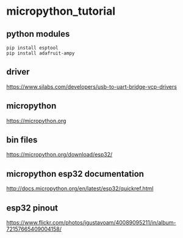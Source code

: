 # micropython_tutorial

## python modules
```
pip install esptool
pip install adafruit-ampy
```

## driver
https://www.silabs.com/developers/usb-to-uart-bridge-vcp-drivers

## micropython
https://micropython.org

## bin files
https://micropython.org/download/esp32/

## micropython esp32 documentation
http://docs.micropython.org/en/latest/esp32/quickref.html

## esp32 pinout
https://www.flickr.com/photos/jgustavoam/40089095211/in/album-72157665409004158/
